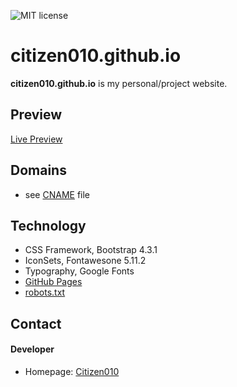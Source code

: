 ![MIT license](https://img.shields.io/badge/license-MIT-blue)

citizen010.github.io
======
**citizen010.github.io** is my personal/project website.

## Preview ##
[Live Preview](https://citizen010.github.io)

## Domains
* see [CNAME](https://github.com/citizen010/citizen010.github.io/blob/master/CNAME) file

## Technology
* CSS Framework, Bootstrap 4.3.1
* IconSets, Fontawesone 5.11.2
* Typography, Google Fonts
* [GitHub Pages](http://pages.github.com/)
* [robots.txt](https://github.com/citizen010/citizen010.github.io/blob/master/robots.txt)

## Contact
#### Developer
* Homepage: [Citizen010](https://github.com/citizen010)

